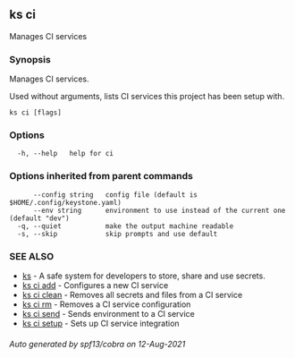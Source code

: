 ## ks ci

Manages CI services

### Synopsis

Manages CI services.

Used without arguments, lists CI services this project has been setup with.


```
ks ci [flags]
```

### Options

```
  -h, --help   help for ci
```

### Options inherited from parent commands

```
      --config string   config file (default is $HOME/.config/keystone.yaml)
      --env string      environment to use instead of the current one (default "dev")
  -q, --quiet           make the output machine readable
  -s, --skip            skip prompts and use default
```

### SEE ALSO

* [ks](ks.md)	 - A safe system for developers to store, share and use secrets.
* [ks ci add](ks_ci_add.md)	 - Configures a new CI service
* [ks ci clean](ks_ci_clean.md)	 - Removes all secrets and files from a CI service
* [ks ci rm](ks_ci_rm.md)	 - Removes a CI service configuration
* [ks ci send](ks_ci_send.md)	 - Sends environment to a CI service
* [ks ci setup](ks_ci_setup.md)	 - Sets up CI service integration

###### Auto generated by spf13/cobra on 12-Aug-2021
